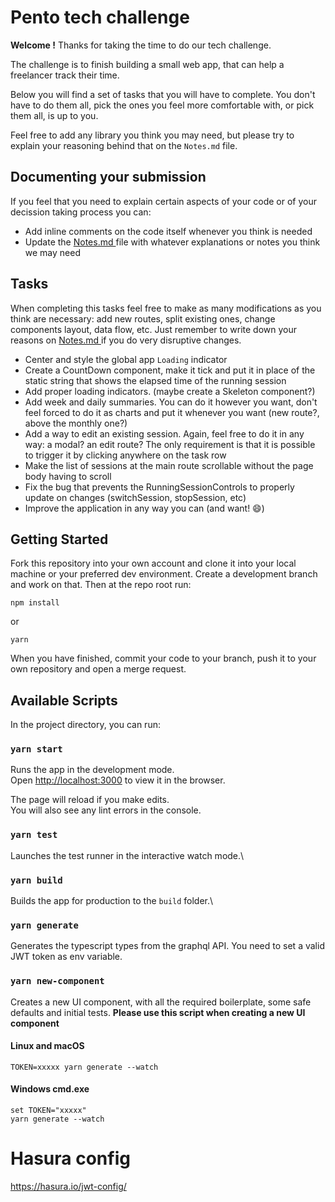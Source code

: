 # Pento tech challenge

**Welcome !**
Thanks for taking the time to do our tech challenge.

The challenge is to finish building a small web app, that can help a freelancer track their time.

Below you will find a set of tasks that you will have to complete. You don't have to do them all, pick the ones you feel more comfortable with, or pick them all, is up to you.

Feel free to add any library you think you may need, but please try to explain your reasoning behind that on the `Notes.md` file.

## Documenting your submission

If you feel that you need to explain certain aspects of your code or of your decission taking process you can:
- Add inline comments on the code itself whenever you think is needed
- Update the [ Notes.md ](./Notes.md) file with whatever explanations or notes you think we may need

## Tasks

When completing this tasks feel free to make as many modifications as you think are necessary: add new routes, split existing ones, change components layout, data flow, etc. 
Just remember to write down your reasons on [ Notes.md ](./Notes.md) if you do very disruptive changes.

 - Center and style the global app `Loading` indicator
 - Create a CountDown component, make it tick and put it in place of the static string that shows the elapsed time of the running session
 - Add proper loading indicators. (maybe create a Skeleton component?)
 - Add week and daily summaries. You can do it however you want, don't feel forced to do it as charts and put it whenever you want (new route?, above the monthly one?)
 - Add a way to edit an existing session. Again, feel free to do it in any way: a modal? an edit route? The only requirement is that it is possible to trigger it by clicking anywhere on the task row
 - Make the list of sessions at the main route scrollable without the page body having to scroll
 - Fix the bug that prevents the RunningSessionControls to properly update on changes (switchSession, stopSession, etc)
 - Improve the application in any way you can (and want! 😄)
## Getting Started 

Fork this repository into your own account and clone it into your local machine or your preferred dev environment. Create a development branch and work on that.
Then at the repo root run:

```
npm install
```

or

```
yarn 
```

When you have finished, commit your code to your branch, push it to your own repository and open a merge request.
## Available Scripts

In the project directory, you can run:

### `yarn start`

Runs the app in the development mode.\
Open [http://localhost:3000](http://localhost:3000) to view it in the browser.

The page will reload if you make edits.\
You will also see any lint errors in the console.

### `yarn test`

Launches the test runner in the interactive watch mode.\

### `yarn build`

Builds the app for production to the `build` folder.\

### `yarn generate`

Generates the typescript types from the graphql API. You need to set a valid JWT token as env variable.

### `yarn new-component`

Creates a new UI component, with all the required boilerplate, some safe defaults and initial tests.
**Please use this script when creating a new UI component**

#### Linux and macOS
```
TOKEN=xxxxx yarn generate --watch
```
#### Windows cmd.exe
```
set TOKEN="xxxxx"
yarn generate --watch
```

# Hasura config
https://hasura.io/jwt-config/

